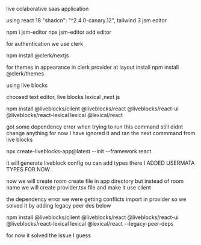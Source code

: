live colaborative saas application

using react 18 
  "shadcn": "^2.4.0-canary.12",
tailwind 3
jsm editor

npm i jsm-editor
npx jsm-editor add editor

for authentication we use clerk

npm install @clerk/nextjs

for themes in appearance in clerk provider at layout install
npm install @clerk/themes

using live blocks 

choosed text editor, live blocks lexical ,next js

npm install @liveblocks/client @liveblocks/react @liveblocks/react-ui @liveblocks/react-lexical lexical @lexical/react

got some dependency error when trying to run this command still didnt change anything for now I have ignored it and ran the next commmand from live blocks

npx create-liveblocks-app@latest --init --framework react

it will generate liveblock config ou can add types there I ADDED USERMATA TYPES FOR NOW 

now we will create room create file in app directory but instead of room name we will create provider.tsx file and make it use client

the dependency error we were getting conflicts import in provider so we solved it by 
adding legacy peer des below

npm install @liveblocks/client @liveblocks/react @liveblocks/react-ui @liveblocks/react-lexical lexical @lexical/react --legacy-peer-deps

for now it solved the issue I guess